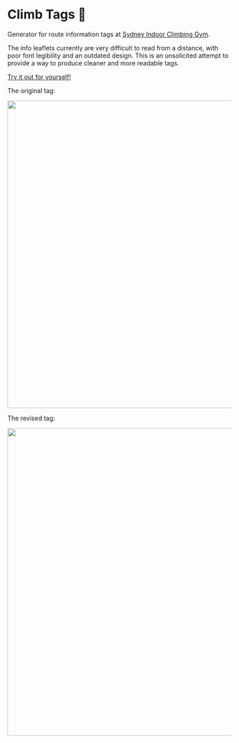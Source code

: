 # Climb Tags 🧗

Generator for route information tags at [Sydney Indoor Climbing Gym](http://indoorclimbing.com.au).

The info leaflets currently are very difficult to read from a distance, with poor font legibility and an outdated design. This is an unsolicited attempt to provide a way to produce cleaner and more readable tags.

[Try it out for yourself!](climb-tag-generator.netlify.app)

The original tag:

<img width="692" src="https://user-images.githubusercontent.com/1286001/161546082-84bf6277-04e1-43e8-be9c-a59b018f1bdb.jpeg">

The revised tag:

<img width="692" src="https://user-images.githubusercontent.com/1286001/161546775-74db193e-ed19-4217-a67b-f8a27d3c100c.png">

